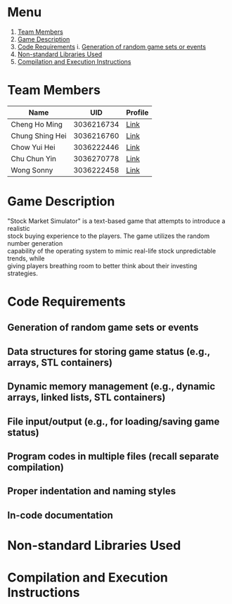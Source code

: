 # Menu
1. [Team Members](#Team-Members)
2. [Game Description](#Game-Description)
3. [Code Requirements](#Code-Requirements)
	i. [Generation of random game sets or events](#Generation-of-random-game-sets-or-events)
4. [Non-standard Libraries Used](#Non-standard-Libraries-Used)
5. [Compilation and Execution Instructions](#Compilation-and-Execution-Instructions)
# Team Members
| Name            | UID        | Profile                                   |
|-----------------|------------|-------------------------------------------|
| Cheng Ho Ming   | 3036216734 | [Link](https://github.com/eric15342335)   |
| Chung Shing Hei | 3036216760 | [Link](https://github.com/MaxChungsh)     |
| Chow Yui Hei    | 3036222446 | [Link](https://github.com/Prismatiscence) |
| Chu Chun Yin    | 3036270778 | [Link](https://github.com/84ds84d8s)      |
| Wong Sonny      | 3036222458 | [Link](https://github.com/comet13579)     |
# Game Description
"Stock Market Simulator" is a text-based game that attempts to introduce a realistic <br>
stock buying experience to the players. The game utilizes the random number generation <br>
capability of the operating system to mimic real-life stock unpredictable trends, while <br>
giving players breathing room to better think about their investing strategies.<br>
# Code Requirements
## Generation of random game sets or events
## Data structures for storing game status (e.g., arrays, STL containers)
## Dynamic memory management (e.g., dynamic arrays, linked lists, STL containers)
## File input/output (e.g., for loading/saving game status)
## Program codes in multiple files (recall separate compilation)
## Proper indentation and naming styles
## In-code documentation
# Non-standard Libraries Used
# Compilation and Execution Instructions